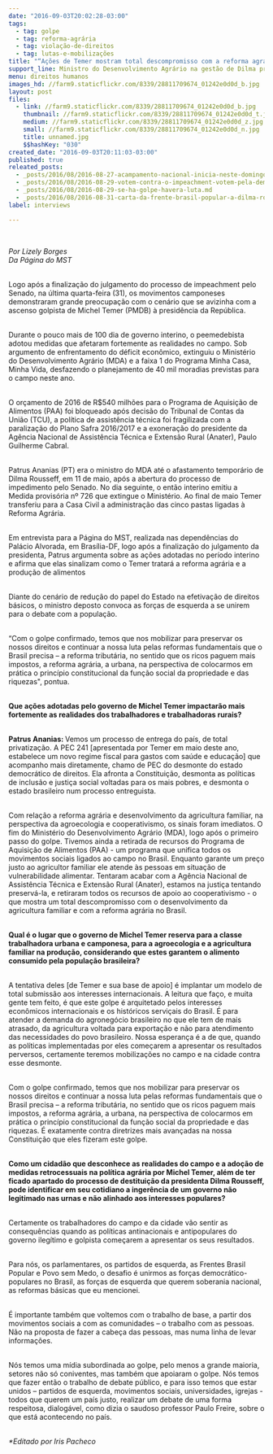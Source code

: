 ```yaml
---
date: "2016-09-03T20:02:28-03:00"
tags:
  - tag: golpe
  - tag: reforma-agrária
  - tag: violação-de-direitos
  - tag: lutas-e-mobilizações
title: "“Ações de Temer mostram total descompromisso com a reforma agrária no Brasil”, destaca Patrus"
support_line: Ministro do Desenvolvimento Agrário na gestão de Dilma problematiza o desmonte arquitetado da política agrária e submissão aos interesses internacionais nas ações do governo Temer
menu: direitos humanos
images_hd: //farm9.staticflickr.com/8339/28811709674_01242e0d0d_b.jpg
layout: post
files:
  - link: //farm9.staticflickr.com/8339/28811709674_01242e0d0d_b.jpg
    thumbnail: //farm9.staticflickr.com/8339/28811709674_01242e0d0d_t.jpg
    medium: //farm9.staticflickr.com/8339/28811709674_01242e0d0d_z.jpg
    small: //farm9.staticflickr.com/8339/28811709674_01242e0d0d_n.jpg
    title: unnamed.jpg
    $$hashKey: "030"
created_date: "2016-09-03T20:11:03-03:00"
published: true
releated_posts:
  - _posts/2016/08/2016-08-27-acampamento-nacional-inicia-neste-domingo-em-defesa-da-democracia-e-contra-o-golpe.md
  - _posts/2016/08/2016-08-29-votem-contra-o-impeachment-votem-pela-democracia-diz-dilma-em-sua-defesa.md
  - _posts/2016/08/2016-08-29-se-ha-golpe-havera-luta.md
  - _posts/2016/08/2016-08-31-carta-da-frente-brasil-popular-a-dilma-rousseff.md
label: interviews

---
```

<p>&nbsp;</p>

<p><em>Por Lizely Borges&nbsp;<br />
Da P&aacute;gina do MST&nbsp;</em>&nbsp;</p>

<p><br />
Logo ap&oacute;s a finaliza&ccedil;&atilde;o do julgamento do processo de impeachment pelo Senado, na &uacute;ltima quarta-feira (31), os movimentos camponeses demonstraram grande preocupa&ccedil;&atilde;o com o cen&aacute;rio que se avizinha com a ascenso golpista de Michel Temer (PMDB) &agrave; presid&ecirc;ncia da Rep&uacute;blica.&nbsp;</p>

<p><br />
Durante o pouco mais de 100 dia de governo interino, o peemedebista adotou medidas que afetaram fortemente as realidades no campo. Sob argumento de enfrentamento do d&eacute;ficit econ&ocirc;mico, extinguiu o Minist&eacute;rio do Desenvolvimento Agr&aacute;rio (MDA) e a faixa 1 do Programa Minha Casa, Minha Vida, desfazendo o planejamento de 40 mil moradias previstas para o campo neste ano.&nbsp;</p>

<p><br />
O or&ccedil;amento de 2016 de R$540 milh&otilde;es para o Programa de Aquisi&ccedil;&atilde;o de Alimentos (PAA) foi bloqueado ap&oacute;s decis&atilde;o do Tribunal de Contas da Uni&atilde;o (TCU), a pol&iacute;tica de assist&ecirc;ncia t&eacute;cnica foi fragilizada com a paraliza&ccedil;&atilde;o do Plano Safra 2016/2017 e a exonera&ccedil;&atilde;o do presidente da Ag&ecirc;ncia Nacional de Assist&ecirc;ncia T&eacute;cnica e Extens&atilde;o Rural (Anater), Paulo Guilherme Cabral.</p>

<p><br />
Patrus Ananias (PT) era o ministro do MDA at&eacute; o afastamento tempor&aacute;rio de Dilma Rousseff, em 11 de maio, ap&oacute;s a abertura do processo de impedimento pelo Senado. No dia seguinte, o ent&atilde;o interino emitiu a Medida provis&oacute;ria n&ordm; 726 que extingue o Minist&eacute;rio. Ao final de maio Temer transferiu para a Casa Civil a administra&ccedil;&atilde;o das cinco pastas ligadas &agrave; Reforma Agr&aacute;ria.</p>

<p><br />
Em entrevista para a P&aacute;gina do MST, realizada nas depend&ecirc;ncias do Pal&aacute;cio Alvorada, em Bras&iacute;lia-DF, logo ap&oacute;s a finaliza&ccedil;&atilde;o do julgamento da presidenta, Patrus argumenta sobre as a&ccedil;&otilde;es adotadas no per&iacute;odo interino e afirma que elas sinalizam como o Temer tratar&aacute; a reforma agr&aacute;ria e a produ&ccedil;&atilde;o de alimentos</p>

<p><br />
Diante do cen&aacute;rio de redu&ccedil;&atilde;o do papel do Estado na efetiva&ccedil;&atilde;o de direitos b&aacute;sicos, o ministro deposto convoca as for&ccedil;as de esquerda a se unirem para o debate com a popula&ccedil;&atilde;o.&nbsp;</p>

<p><br />
&ldquo;Com o golpe confirmado, temos que nos mobilizar para preservar os nossos direitos e continuar a nossa luta pelas reformas fundamentais que o Brasil precisa &ndash; a reforma tribut&aacute;ria, no sentido que os ricos paguem mais impostos, a reforma agr&aacute;ria, a urbana, na perspectiva de colocarmos em pr&aacute;tica o princ&iacute;pio constitucional da fun&ccedil;&atilde;o social da propriedade e das riquezas&quot;, pontua.&nbsp;&nbsp;</p>

<p><br />
<strong>Que a&ccedil;&otilde;es adotadas pelo governo de Michel Temer impactar&atilde;o mais fortemente as realidades dos trabalhadores e trabalhadoras rurais?</strong></p>

<p><br />
<strong>Patrus Ananias: </strong>Vemos um processo de entrega do pa&iacute;s, de total privatiza&ccedil;&atilde;o. A PEC 241 [apresentada por Temer em maio deste ano, estabelece um novo regime fiscal para gastos com sa&uacute;de e educa&ccedil;&atilde;o] que acompanho mais diretamente, chamo de PEC do desmonte do estado democr&aacute;tico de direitos. Ela afronta a Constitui&ccedil;&atilde;o, desmonta as pol&iacute;ticas de inclus&atilde;o e justi&ccedil;a social voltadas para os mais pobres, e desmonta o estado brasileiro num processo entreguista.</p>

<p>&nbsp;<br />
Com rela&ccedil;&atilde;o a reforma agr&aacute;ria e desenvolvimento da agricultura familiar, na perspectiva da agroecologia e cooperativismo, os sinais foram imediatos. O fim do Minist&eacute;rio do Desenvolvimento Agr&aacute;rio (MDA), logo ap&oacute;s o primeiro passo do golpe. Tivemos ainda a retirada de recursos do Programa de Aquisi&ccedil;&atilde;o de Alimentos (PAA) - um programa que unifica todos os movimentos sociais ligados ao campo no Brasil. Enquanto garante um pre&ccedil;o justo ao agricultor familiar ele atende &agrave;s pessoas em situa&ccedil;&atilde;o de vulnerabilidade alimentar. Tentaram acabar com a Ag&ecirc;ncia Nacional de Assist&ecirc;ncia T&eacute;cnica e Extens&atilde;o Rural (Anater), estamos na justi&ccedil;a tentando preserv&aacute;-la, e retiraram todos os recursos de apoio ao cooperativismo - o que mostra um total descompromisso com o desenvolvimento da agricultura familiar e com a reforma agr&aacute;ria no Brasil.</p>

<p>&nbsp;<br />
<strong>Qual &eacute; o lugar que o governo de Michel Temer reserva para a classe trabalhadora urbana e camponesa, para a agroecologia e a agricultura familiar na produ&ccedil;&atilde;o, considerando que estes garantem o alimento consumido pela popula&ccedil;&atilde;o brasileira?</strong></p>

<p><br />
A tentativa deles [de Temer e sua base de apoio] &eacute; implantar um modelo de total submiss&atilde;o aos interesses internacionais. A leitura que fa&ccedil;o, e muita gente tem feito, &eacute; que este golpe &eacute; arquitetado pelos interesses econ&ocirc;micos internacionais e os hist&oacute;ricos servi&ccedil;ais do Brasil. &Eacute; para atender a demanda do agroneg&oacute;cio brasileiro no que ele tem de mais atrasado, da agricultura voltada para exporta&ccedil;&atilde;o e n&atilde;o para atendimento das necessidades do povo brasileiro. Nossa esperan&ccedil;a &eacute; a de que, quando as pol&iacute;ticas implementadas por eles come&ccedil;arem a apresentar os resultados perversos, certamente teremos mobiliza&ccedil;&otilde;es no campo e na cidade contra esse desmonte.&nbsp;</p>

<p><br />
Com o golpe confirmado, temos que nos mobilizar para preservar os nossos direitos e continuar a nossa luta pelas reformas fundamentais que o Brasil precisa &ndash; a reforma tribut&aacute;ria, no sentido que os ricos paguem mais impostos, a reforma agr&aacute;ria, a urbana, na perspectiva de colocarmos em pr&aacute;tica o princ&iacute;pio constitucional da fun&ccedil;&atilde;o social da propriedade e das riquezas. &Eacute; exatamente contra diretrizes mais avan&ccedil;adas na nossa Constitui&ccedil;&atilde;o que eles fizeram este golpe.</p>

<p>&nbsp;<br />
<strong>Como um cidad&atilde;o que desconhece as realidades do campo e a ado&ccedil;&atilde;o de medidas retrocessuais na pol&iacute;tica agr&aacute;ria por Michel Temer, al&eacute;m de ter ficado apartado do processo de destitui&ccedil;&atilde;o da presidenta Dilma Rousseff, pode identificar em seu cotidiano a inger&ecirc;ncia de um governo n&atilde;o legitimado nas urnas e n&atilde;o alinhado aos interesses populares?</strong></p>

<p><br />
Certamente os trabalhadores do campo e da cidade v&atilde;o sentir as consequ&ecirc;ncias quando as pol&iacute;ticas antinacionais e antipopulares do governo ileg&iacute;timo e golpista come&ccedil;arem a apresentar os seus resultados.&nbsp;</p>

<p><br />
Para n&oacute;s, os parlamentares, os partidos de esquerda, as Frentes Brasil Popular e Povo sem Medo, o desafio &eacute; unirmos as for&ccedil;as democr&aacute;tico-populares no Brasil, as for&ccedil;as de esquerda que querem soberania nacional, as reformas b&aacute;sicas que eu mencionei.&nbsp;</p>

<p><br />
&Eacute; importante tamb&eacute;m que voltemos com o trabalho de base, a partir dos movimentos sociais a com as comunidades &ndash; o trabalho com as pessoas. N&atilde;o na proposta de fazer a cabe&ccedil;a das pessoas, mas numa linha de levar informa&ccedil;&otilde;es.&nbsp;</p>

<p><br />
N&oacute;s temos uma m&iacute;dia subordinada ao golpe, pelo menos a grande maioria, setores n&atilde;o s&oacute; coniventes, mas tamb&eacute;m que apoiaram o golpe. N&oacute;s temos que fazer ent&atilde;o o trabalho de debate p&uacute;blico, e para isso temos que estar unidos &ndash; partidos de esquerda, movimentos sociais, universidades, igrejas - todos que querem um pa&iacute;s justo, realizar um debate de uma forma respeitosa, dialog&aacute;vel, como dizia o saudoso professor Paulo Freire, sobre o que est&aacute; acontecendo no pa&iacute;s.</p>

<p><br />
<em>*Editado por Iris Pacheco</em></p>

